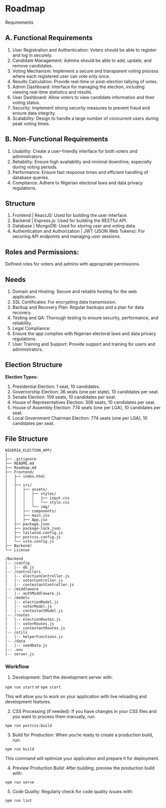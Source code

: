 # Roadmap

Requirements

## A. Functional Requirements

1. User Registration and Authentication:
   Voters should be able to register and log in securely.
2. Candidate Management:
   Admins should be able to add, update, and remove candidates.
3. Voting Mechanism:
   Implement a secure and transparent voting process where each registered user can vote only once.
4. Results Calculation:
   Provide real-time or post-election tallying of votes.
5. Admin Dashboard:
   Interface for managing the election, including viewing real-time statistics and results.
6. User Dashboard:
   Allow voters to view candidate information and their voting status.
7. Security:
   Implement strong security measures to prevent fraud and ensure data integrity.
8. Scalability:
   Design to handle a large number of concurrent users during peak voting times.

## B. Non-Functional Requirements

1. Usability:
   Create a user-friendly interface for both voters and administrators.
2. Reliability:
   Ensure high availability and minimal downtime, especially during voting periods.
3. Performance:
   Ensure fast response times and efficient handling of database queries.
4. Compliance:
   Adhere to Nigerian electoral laws and data privacy regulations.

## Structure

1. Frontend | ReactJS:
   Used for building the user interface.
2. Backend | Express.js:
   Used for building the RESTful API.
3. Database | MongoDB:
   Used for storing user and voting data.
4. Authentication and Authorization | JWT (JSON Web Tokens):
   For securing API endpoints and managing user sessions.

## Roles and Permissions:

Defined roles for voters and admins with appropriate permissions.

## Needs

1. Domain and Hosting:
   Secure and reliable hosting for the web application.
2. SSL Certificates:
   For encrypting data transmission.
3. Backup and Recovery Plan:
   Regular backups and a plan for data recovery.
4. Testing and QA:
   Thorough testing to ensure security, performance, and reliability.
5. Legal Compliance:
6. Ensure the app complies with Nigerian electoral laws and data privacy regulations.
7. User Training and Support:
   Provide support and training for users and administrators.

## Election Structure

**Election Types:**

1. Presidential Election: 1 seat, 10 candidates.
2. Governorship Election: 36 seats (one per state), 10 candidates per seat.
3. Senate Election: 109 seats, 10 candidates per seat.
4. House of Representatives Election: 306 seats, 10 candidates per seat.
5. House of Assembly Election: 774 seats (one per LGA), 10 candidates per seat.
6. Local Government Chairman Election: 774 seats (one per LGA), 10 candidates per seat.

## File Structure

```
NIGERIA_ELECTION_APP/
│
├── .gitignore
├── README.md
├── Roadmap.md
├── Frontend/
│   ├── index.html
│   │
│   ├── src/
│   │   ├── assets/
│   │   │   ├── styles/
│   │   │   │   ├── input.css
│   │   │   │   └── style.css
│   │   │   └── img/
│   │   ├── components/
│   │   ├── main.jsx
│   │   ├── App.jsx
│   ├── package.json
│   ├── package-lock.json
│   ├── tailwind.config.js
│   ├── postcss.config.js
│   └── vite.config.js
├── Backend/
└── License

```

```
/Backend
|-- /config
|   |-- db.js
|-- /controllers
|   |-- electionController.js
|   |-- voterController.js
|   |-- contestantController.js
|-- /middleware
|   |-- authMiddleware.js
|-- /models
|   |-- electionModel.js
|   |-- voterModel.js
|   |-- contestantModel.js
|-- /routes
|   |-- electionRoutes.js
|   |-- voterRoutes.js
|   |-- contestantRoutes.js
|-- /utils
|   |-- helperFunctions.js
|-- /data
|   |-- seedData.js
|-- .env
|-- server.js
```

### Workflow

1. Development: Start the development server with:

`npm run start` or `npm start`

This will allow you to work on your application with live reloading and development features.

2. CSS Processing (if needed): If you have changes in your CSS files and you want to process them manually, run:

`npm run postcss:build`

3. Build for Production: When you’re ready to create a production build, run:

`npm run build`

This command will optimize your application and prepare it for deployment.

4. Preview Production Build: After building, preview the production build with:

`npm run serve`

5. Code Quality: Regularly check for code quality issues with:

`npm run lint`
